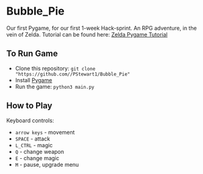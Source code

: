 # Bubble_Pie
Our first Pygame, for our first 1-week Hack-sprint.
An RPG adventure, in the vein of Zelda.
Tutorial can be found here: [Zelda Pygame Tutorial](https://youtu.be/QU1pPzEGrqw)

## To Run Game
* Clone this repository: `git clone "https://github.com//PStewart1/Bubble_Pie"`
* Install [Pygame](https://www.pygame.org/wiki/GettingStarted)
* Run the game: `python3 main.py`

## How to Play
Keyboard controls:
* `arrow keys` - movement
* `SPACE` - attack
* `L_CTRL` - magic
* `Q` - change weapon
* `E` - change magic
* `M` - pause, upgrade menu

